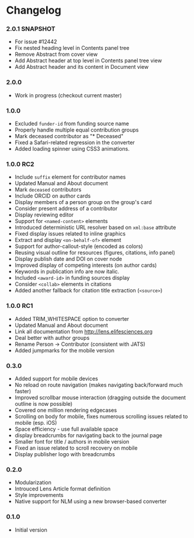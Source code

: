 # Changelog

### 2.0.1 SNAPSHOT

- For issue #12442
- Fix nested heading level in Contents panel tree
- Remove Abstract from cover view
- Add Abstract header at top level in Contents panel tree view
- Add Abstract header and its content in Document view

### 2.0.0

- Work in progress (checkout current master)

### 1.0.0

- Excluded `funder-id` from funding source name
- Properly handle multiple equal contribution groups
- Mark deceased contributor as "* Deceased"
- Fixed a Safari-related regression in the converter
- Added loading spinner using CSS3 animations.

### 1.0.0 RC2

- Include `suffix` element for contributor names
- Updated Manual and About document
- Mark `deceased` contributors
- Include ORCID on author cards
- Display members of a person group on the group's card
- Consider present address of a contributor
- Display reviewing editor
- Support for `<named-content>` elements
- Introduced deterministic URL resolver based on `xml:base` attribute
- Fixed display issues related to inline graphics
- Extract and display `<on-behalf-of>` element
- Support for author-callout-style (encoded as colors)
- Reusing visual outline for resources (figures, citations, info panel)
- Display publish date and DOI on cover node
- Improved display of competing interests (on author cards)
- Keywords in publication info are now italic.
- Included `<award-id>` in funding sources display
- Consider `<collab>` elements in citations
- Added another fallback for citation title extraction (`<source>`)

### 1.0.0 RC1

- Added TRIM_WHITESPACE option to converter
- Updated Manual and About document
- Link all documentation from <http://lens.elifesciences.org>
- Deal better with author groups
- Rename Person -> Contributor (consistent with JATS)
- Added jumpmarks for the mobile version

### 0.3.0

- Added support for mobile devices
- No reload on route navigation (makes navigating back/forward much faster)
- Improved scrollbar mouse interaction (dragging outside the document outline is now possible)
- Covered one million rendering edgecases
- Scrolling on body for mobile, fixes numerous scrolling issues related to mobile (esp. iOS)
- Space efficiency - use full available space
- display breadcrumbs for navigating back to the journal page
- Smaller font for title / authors in mobile version
- Fixed an issue related to scroll recovery on mobile
- Display publisher logo with breadcrumbs

### 0.2.0

- Modularization
- Introuced Lens Article format definition
- Style improvements
- Native support for NLM using a new browser-based converter

### 0.1.0

- Initial version
